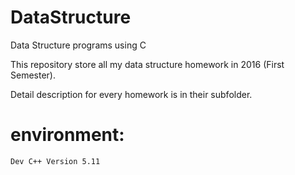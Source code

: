 # DataStructure

Data Structure programs using C

This repository store all my data structure homework in 2016 (First Semester).

Detail description for every homework is in their subfolder.

# environment:

```sh
Dev C++ Version 5.11
```

